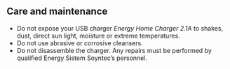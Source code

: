 ## Care and maintenance

- Do not expose your USB charger *Energy Home Charger 2.1A* to shakes, dust, direct sun light, moisture or
extreme temperatures.
- Do not use abrasive or corrosive cleansers.
- Do not disassemble the charger. Any repairs must be performed by qualified Energy Sistem
Soyntec’s personnel.
